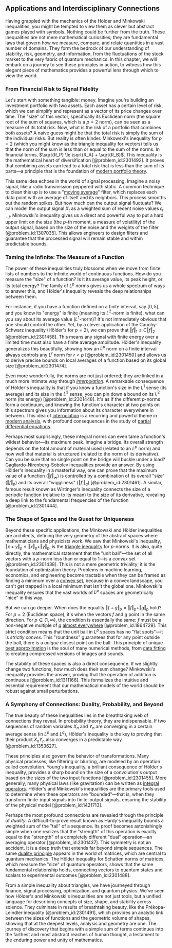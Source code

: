 ## Applications and Interdisciplinary Connections

Having grappled with the mechanics of the Hölder and Minkowski inequalities, you might be tempted to view them as clever but abstract games played with symbols. Nothing could be further from the truth. These inequalities are not mere mathematical curiosities; they are fundamental laws that govern how we measure, compare, and relate quantities in a vast number of domains. They form the bedrock of our understanding of stability, risk, geometry, and information, from the fluctuations of the stock market to the very fabric of quantum mechanics. In this chapter, we will embark on a journey to see these principles in action, to witness how this elegant piece of mathematics provides a powerful lens through which to view the world.

### From Financial Risk to Signal Fidelity

Let's start with something tangible: money. Imagine you're building an investment portfolio with two assets. Each asset has a certain level of risk, which we can simplify and represent as a vector of its price changes over time. The "size" of this vector, specifically its Euclidean norm (the square root of the sum of squares, which is a $p=2$ norm), can be seen as a measure of its total risk. Now, what is the risk of a portfolio that combines both assets? A naive guess might be that the total risk is simply the sum of the individual risks. But reality is often kinder. Minkowski's inequality for $p=2$ (which you might know as the triangle inequality for vectors) tells us that the norm of the sum is less than or equal to the sum of the norms. In financial terms, $\sqrt{R_P} \le \sqrt{R_A} + \sqrt{R_B}$. This inequality is the mathematical heart of diversification [@problem_id:2301492]. It proves that combining assets can lead to a total risk that is less than the sum of its parts—a principle that is the foundation of [modern portfolio theory](@article_id:142679).

This same idea echoes in the world of signal processing. Imagine a noisy signal, like a radio transmission peppered with static. A common technique to clean this up is to use a "[moving average](@article_id:203272)" filter, which replaces each data point with an average of itself and its neighbors. This process smooths out the random spikes. But how much can the output signal fluctuate? We can model the output signal $X_t$ as a weighted sum of recent noise values $\epsilon_{t-j}$. Minkowski's inequality gives us a direct and powerful way to put a hard upper limit on the size (the $p$-th moment, a measure of volatility) of the output signal, based on the size of the noise and the weights of the filter [@problem_id:1307035]. This allows engineers to design filters and guarantee that the processed signal will remain stable and within predictable bounds.

### Taming the Infinite: The Measure of a Function

The power of these inequalities truly blossoms when we move from finite lists of numbers to the infinite world of continuous functions. How do you measure the "size" of a function? Is it its average value, its peak height, or its total energy? The family of $L^p$ norms gives us a whole spectrum of ways to answer this, and Hölder's inequality reveals the deep relationships between them.

For instance, if you have a function defined on a finite interval, say $[0, 5]$, and you know its "energy" is finite (meaning its $L^2$-norm is finite), what can you say about its average value ($L^1$-norm)? It's not immediately obvious that one should control the other. Yet, by a clever application of the Cauchy-Schwarz inequality (Hölder's for $p=2$), we can prove that $\Vert f \Vert_1 \le C \Vert f \Vert_2$ [@problem_id:2301458]. This means any signal with finite energy over a limited time must also have a finite average amplitude. Hölder's inequality generalizes this beautifully, showing how an $L^p$ norm on a finite interval always controls any $L^r$ norm for $r \lt p$ [@problem_id:2301450] and allows us to derive precise bounds on local averages of a function based on its global size [@problem_id:2301474].

Even more wonderfully, the norms are not just ordered; they are linked in a much more intimate way through *[interpolation](@article_id:275553)*. A remarkable consequence of Hölder's inequality is that if you know a function's size in the $L^1$ sense (its average) and its size in the $L^3$ sense, you can pin down a bound on its $L^2$ norm (its energy) [@problem_id:2301448]. It's as if the different $p$-norms form a continuum, and knowing the function's character at two points on this spectrum gives you information about its character everywhere in between. This idea of [interpolation](@article_id:275553) is a recurring and powerful theme in [modern analysis](@article_id:145754), with profound consequences in the study of [partial differential equations](@article_id:142640).

Perhaps most surprisingly, these integral norms can even tame a function's wildest behavior—its maximum peak. Imagine a bridge. Its overall strength depends on the total amount of material used (related to an $L^p$ norm) and how well that material is structured (related to the norm of its derivative). Can you be sure that no single point on the bridge will buckle under a load? Gagliardo-Nirenberg-Sobolev inequalities provide an answer. By using Hölder's inequality in a masterful way, one can prove that the maximum value of a function ($\Vert f \Vert_\infty$) is controlled by a combination of its overall "size" ($\Vert f \Vert_p$) and its overall "wiggliness" ($\Vert f' \Vert_q$) [@problem_id:2301461]. A similar, famous result known as Wirtinger's inequality connects the size of a periodic function (relative to its mean) to the size of its derivative, revealing a deep link to the fundamental frequencies of the function [@problem_id:2301444].

### The Shape of Space and the Quest for Uniqueness

Beyond these specific applications, the Minkowski and Hölder inequalities are architects, defining the very geometry of the abstract spaces where mathematicians and physicists work. We saw that Minkowski's inequality, $\Vert x+y \Vert_p \le \Vert x \Vert_p + \Vert y \Vert_p$, is the [triangle inequality](@article_id:143256) for $p$-norms. It is also, quite directly, the mathematical statement that the "unit ball"—the set of all vectors with a $p$-norm less than or equal to 1—is a *convex* set [@problem_id:2301438]. This is not a mere geometric triviality; it is the foundation of optimization theory. Problems in machine learning, economics, and engineering become tractable when they can be framed as finding a minimum over a [convex set](@article_id:267874), because in a convex landscape, you can't get trapped in a local minimum that isn't the global one. Minkowski's inequality ensures that the vast worlds of $L^p$ spaces are geometrically "nice" in this way.

But we can go deeper. When does the equality $\Vert f+g \Vert_p = \Vert f \Vert_p + \Vert g \Vert_p$ hold? For $p=2$ (Euclidean space), it's when the vectors $f$ and $g$ point in the same direction. For $p \in (1, \infty)$, the condition is essentially the same: $f$ must be a non-negative multiple of $g$ [almost everywhere](@article_id:146137) [@problem_id:1864729]. This strict condition means that the unit ball in $L^p$ spaces has no "flat spots"—it is *strictly convex*. This "roundness" guarantees that for any point outside the ball, there is a *unique* closest point on the ball. This principle of unique [best approximation](@article_id:267886) is the soul of many numerical methods, from [data fitting](@article_id:148513) to creating compressed versions of images and sounds.

The stability of these spaces is also a direct consequence. If we slightly change two functions, how much does their sum change? Minkowski's inequality provides the answer, proving that the operation of addition is continuous [@problem_id:1311166]. This formalizes the intuitive and essential requirement that our mathematical models of the world should be robust against small perturbations.

### A Symphony of Connections: Duality, Probability, and Beyond

The true beauty of these inequalities lies in the breathtaking web of connections they reveal. In probability theory, they are indispensable. If two sequences of random variables $X_n$ and $Y_n$ are converging in a certain average sense (in $L^p$ and $L^q$), Hölder's inequality is the key to proving that their product $X_n Y_n$ also converges in a predictable way [@problem_id:1353627].

These principles also govern the behavior of transformations. Many physical processes, like filtering or blurring, are modeled by an operation called convolution. Young's inequality, a brilliant consequence of Hölder's inequality, provides a sharp bound on the size of a convolution's output based on the sizes of the two input functions [@problem_id:2301455]. More generally, many physical laws (like gravitation) can be written as [integral operators](@article_id:187196). Hölder's and Minkowski's inequalities are the primary tools used to determine when these operators are "bounded"—that is, when they transform finite-input signals into finite-output signals, ensuring the stability of the physical model [@problem_id:1421713].

Perhaps the most profound connections are revealed through the principle of *duality*. A difficult-to-prove result known as Hardy's inequality bounds a weighted sum of the "tail" of a sequence. Its proof becomes astonishingly simple when one realizes that the "strength" of this operation is exactly equal to the "strength" of a completely different "dual" operation—an averaging operator [@problem_id:2301437]. This symmetry is not an accident. It is a deep truth that extends far beyond simple sequences. The same [duality principle](@article_id:143789) appears in the world of matrices, which are central to quantum mechanics. The Hölder inequality for Schatten norms of matrices, which measure the "size" of quantum operators, shows that the same fundamental relationship holds, connecting vectors to quantum states and scalars to experimental outcomes [@problem_id:2301488].

From a simple inequality about triangles, we have journeyed through finance, signal processing, optimization, and quantum physics. We've seen how Hölder's and Minkowski's inequalities are not just tools, but a unified language for describing concepts of size, shape, and stability across science. They culminate in results of breathtaking beauty, like the Prékopa-Leindler inequality [@problem_id:2301491], which provides an analytic link between the sizes of functions and the geometric volume of shapes, showing that at the deepest levels, analysis and geometry are one. The journey of discovery that begins with a simple sum of terms continues into the farthest and most abstract reaches of human thought, a testament to the enduring power and unity of mathematics.